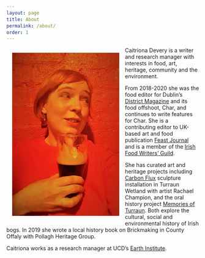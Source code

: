 ```yaml
---
layout: page
title: About
permalink: /about/
order: 1
---
```


<img align="left" src="/image/caitriona_guinness.jpg" img style="padding: 15px"/>

Caitriona Devery is a writer and research manager with interests in food, art, heritage, community and the environment. 

From 2018-2020 she was the food editor for Dublin’s [District Magazine](https://districtmagazine.ie/) and its food offshoot, Char, and continues to write features for Char. She is a contributing editor to UK-based art and food publication [Feast Journal](https://feastjournal.co.uk/) and is a member of the [Irish Food Writers’ Guild](https://www.irishfoodwritersguild.ie/).
  
She has curated art and heritage projects including [Carbon Flux](https://rachaelchampion.com/carbon-flux) sculpture installation in Turraun Wetland with artist Rachael Champion, and the oral history project [Memories of Turraun](https://www.facebook.com/turraun/). Both explore the cultural, social and environmental history of Irish bogs. In 2019 she wrote a local history book on Brickmaking in County Offaly with Pollagh Heritage Group. 

Caitriona works as a research manager at UCD’s [Earth Institute](https://www.ucd.ie/earth/). 

